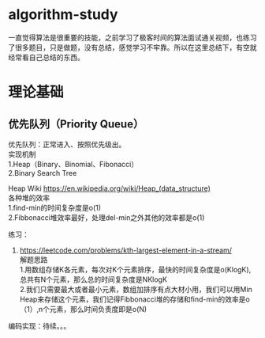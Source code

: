 # algorithm-study
一直觉得算法是很重要的技能，之前学习了极客时间的算法面试通关视频，也练习了很多题目，只是做题，没有总结，感觉学习不牢靠。所以在这里总结下，有空就经常看自己总结的东西。

# 理论基础
## 优先队列（Priority Queue）
优先队列：正常进入、按照优先级出。  
实现机制  
1.Heap（Binary、Binomial、Fibonacci）  
2.Binary Search Tree  


Heap Wiki
https://en.wikipedia.org/wiki/Heap_(data_structure)  
各种堆的效率  
1.find-min的时间复杂度是o(1)  
2.Fibbonacci堆效率最好，处理del-min之外其他的效率都是o(1)  

练习：  
1. https://leetcode.com/problems/kth-largest-element-in-a-stream/  
解题思路  
1.用数组存储K各元素，每次对K个元素排序，最快的时间复杂度是o(KlogK),总共有N个元素，那么总的时间复杂度是NKlogK  
2.我们只需要最大或者最小元素，数组加排序有点大材小用，我们可以用Min Heap来存储这个元素，我们记得Fibbonacci堆的存储和find-min的效率是o（1）,n个元素，那么时间负责度即是o(N)  

编码实现：待续。。。
